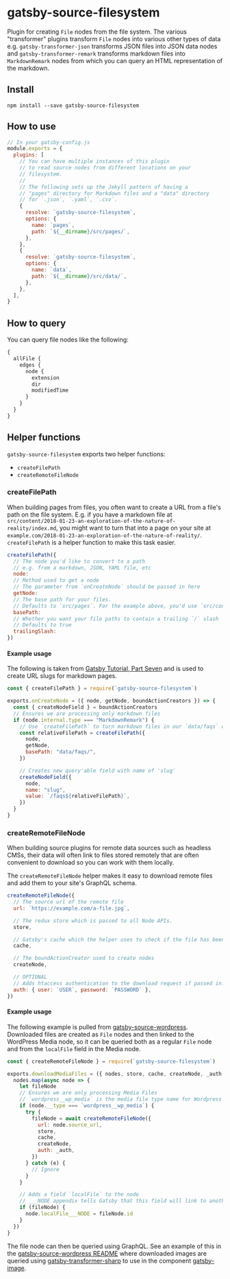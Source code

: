 # gatsby-source-filesystem

Plugin for creating `File` nodes from the file system. The various "transformer"
plugins transform `File` nodes into various other types of data e.g.
`gatsby-transformer-json` transforms JSON files into JSON data nodes and
`gatsby-transformer-remark` transforms markdown files into `MarkdownRemark`
nodes from which you can query an HTML representation of the markdown.

## Install

`npm install --save gatsby-source-filesystem`

## How to use

```javascript
// In your gatsby-config.js
module.exports = {
  plugins: [
    // You can have multiple instances of this plugin
    // to read source nodes from different locations on your
    // filesystem.
    //
    // The following sets up the Jekyll pattern of having a
    // "pages" directory for Markdown files and a "data" directory
    // for `.json`, `.yaml`, `.csv`.
    {
      resolve: `gatsby-source-filesystem`,
      options: {
        name: `pages`,
        path: `${__dirname}/src/pages/`,
      },
    },
    {
      resolve: `gatsby-source-filesystem`,
      options: {
        name: `data`,
        path: `${__dirname}/src/data/`,
      },
    },
  ],
}
```

## How to query

You can query file nodes like the following:

```graphql
{
  allFile {
    edges {
      node {
        extension
        dir
        modifiedTime
      }
    }
  }
}
```

## Helper functions

`gatsby-source-filesystem` exports two helper functions:

* `createFilePath`
* `createRemoteFileNode`

### createFilePath

When building pages from files, you often want to create a URL from a file's path on the file system. E.g. if you have a markdown file at `src/content/2018-01-23-an-exploration-of-the-nature-of-reality/index.md`, you might want to turn that into a page on your site at `example.com/2018-01-23-an-exploration-of-the-nature-of-reality/`. `createFilePath` is a helper function to make this task easier.

```javascript
createFilePath({
  // The node you'd like to convert to a path
  // e.g. from a markdown, JSON, YAML file, etc
  node:
  // Method used to get a node
  // The parameter from `onCreateNode` should be passed in here
  getNode:
  // The base path for your files.
  // Defaults to `src/pages`. For the example above, you'd use `src/contents`.
  basePath:
  // Whether you want your file paths to contain a trailing `/` slash
  // Defaults to true
  trailingSlash:
})
```

#### Example usage

The following is taken from [Gatsby Tutorial, Part Seven](https://www.gatsbyjs.org/tutorial/part-seven/) and is used to create URL slugs for markdown pages.

```javascript
const { createFilePath } = require(`gatsby-source-filesystem`)

exports.onCreateNode = ({ node, getNode, boundActionCreators }) => {
  const { createNodeField } = boundActionCreators
  // Ensures we are processing only markdown files
  if (node.internal.type === "MarkdownRemark") {
    // Use `createFilePath` to turn markdown files in our `data/faqs` directory into `/faqs/slug`
    const relativeFilePath = createFilePath({
      node,
      getNode,
      basePath: "data/faqs/",
    })

    // Creates new query'able field with name of 'slug'
    createNodeField({
      node,
      name: "slug",
      value: `/faqs${relativeFilePath}`,
    })
  }
}
```

### createRemoteFileNode

When building source plugins for remote data sources such as headless CMSs, their data will often link to files stored remotely that are often convenient to download so you can work with them locally.

The `createRemoteFileNode` helper makes it easy to download remote files and add them to your site's GraphQL schema.

```javascript
createRemoteFileNode({
  // The source url of the remote file
  url: `https://example.com/a-file.jpg`,

  // The redux store which is passed to all Node APIs.
  store,

  // Gatsby's cache which the helper uses to check if the file has been downloaded already. It's passed to all Node APIs.
  cache,

  // The boundActionCreator used to create nodes
  createNode,

  // OPTIONAL
  // Adds htaccess authentication to the download request if passed in.
  auth: { user: `USER`, password: `PASSWORD` },
})
```

#### Example usage

The following example is pulled from [gatsby-source-wordpress](https://github.com/gatsbyjs/gatsby/tree/master/packages/gatsby-source-wordpress). Downloaded files are created as `File` nodes and then linked to the WordPress Media node, so it can be queried both as a regular `File` node and from the `localFile` field in the Media node.

```javascript
const { createRemoteFileNode } = require(`gatsby-source-filesystem`)

exports.downloadMediaFiles = ({ nodes, store, cache, createNode, _auth }) => {
  nodes.map(async node => {
    let fileNode
    // Ensures we are only processing Media Files
    // `wordpress__wp_media` is the media file type name for Wordpress
    if (node.__type === `wordpress__wp_media`) {
      try {
        fileNode = await createRemoteFileNode({
          url: node.source_url,
          store,
          cache,
          createNode,
          auth: _auth,
        })
      } catch (e) {
        // Ignore
      }
    }

    // Adds a field `localFile` to the node
    // ___NODE appendix tells Gatsby that this field will link to another node
    if (fileNode) {
      node.localFile___NODE = fileNode.id
    }
  })
}
```

The file node can then be queried using GraphQL. See an example of this in the [gatsby-source-wordpress README](/packages/gatsby-source-wordpress/#image-processing) where downloaded images are queried using [gatsby-transformer-sharp](/packages/gatsby-transformer-sharp/) to use in the component [gatsby-image](/packages/gatsby-image/).
